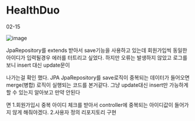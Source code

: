 # HealthDuo

02-15

![image](https://user-images.githubusercontent.com/90680271/154027428-206423c1-c0ab-489c-985c-bb818463d260.png)

JpaRepository를 extends 받아서 save기능을 사용하고 있는데 회원가입씩 동일한 아이디가 입력될경우 에러를 터트리고 싶었다. 하지만 오류는 발생하지 않았고 로그를 보니 insert 대신 update문이

나가는걸 확인 했다. JPA JpaRepository를 save로직이 중복되는 데이터가 들어오면 merge(병합) 로직이 실행되는 코드를 본거같다. 그냥 update대신 insert만 가능하게 할 수 있는지 알아보고 만약 안된다

면 1.회원가입시 중복 아이디 체크를 받아서 controller에 중복되는 아이디값이 들어가지 않게 해줘야겠다. 2.사용자 정의 리포지토리 구현

